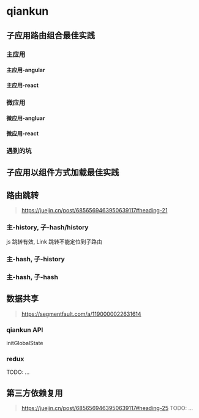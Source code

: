 # qiankun

## 子应用路由组合最佳实践

### 主应用

#### 主应用-angular

#### 主应用-react

### 微应用

#### 微应用-angluar

#### 微应用-react

### 遇到的坑

## 子应用以组件方式加载最佳实践

## 路由跳转

> <https://juejin.cn/post/6856569463950639117#heading-21>

### 主-history, 子-hash/history

js 跳转有效, Link 跳转不能定位到子路由

### 主-hash, 子-history

### 主-hash, 子-hash

## 数据共享

> <https://segmentfault.com/a/1190000022631614>

### qiankun API

initGlobalState

### redux

TODO: ...

## 第三方依赖复用

> <https://juejin.cn/post/6856569463950639117#heading-25>
TODO: ...
